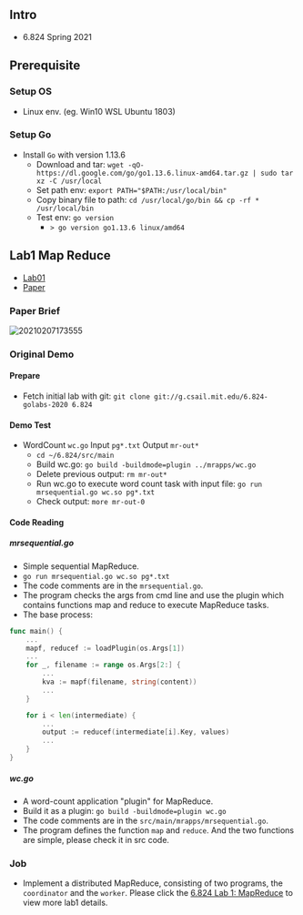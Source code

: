 ## Intro
- 6.824 Spring 2021
## Prerequisite
### Setup OS
- Linux env. (eg. Win10 WSL Ubuntu 1803)
### Setup Go
- Install `Go` with version 1.13.6
  - Download and tar: `wget -qO- https://dl.google.com/go/go1.13.6.linux-amd64.tar.gz | sudo tar xz -C /usr/local`
  - Set path env: `export PATH="$PATH:/usr/local/bin"`
  - Copy binary file to path: `cd /usr/local/go/bin && cp -rf * /usr/local/bin`
  - Test env: `go version`
    - `> go version go1.13.6 linux/amd64`

## Lab1 Map Reduce
- [Lab01](https://pdos.csail.mit.edu/6.824/labs/lab-mr.html)
- [Paper](https://pdos.csail.mit.edu/6.824/papers/mapreduce.pdf)

### Paper Brief
![20210207173555](https://raw.githubusercontent.com/zjs1224522500/PicGoImages/master//img/blog/20210207173555.png)

### Original Demo
#### Prepare
- Fetch initial lab with git: `git clone git://g.csail.mit.edu/6.824-golabs-2020 6.824` 

#### Demo Test
- WordCount `wc.go` Input `pg*.txt` Output `mr-out*`
  - `cd ~/6.824/src/main`
  - Build wc.go: `go build -buildmode=plugin ../mrapps/wc.go`
  - Delete previous output: `rm mr-out*`
  - Run wc.go to execute word count task with input file: `go run mrsequential.go wc.so pg*.txt`
  - Check output: `more mr-out-0`

#### Code Reading
##### mrsequential.go
- Simple sequential MapReduce.
- `go run mrsequential.go wc.so pg*.txt`
- The code comments are in the `mrsequential.go`.
- The program checks the args from cmd line and use the plugin which contains functions map and reduce to execute MapReduce tasks.
- The base process: 
```go
func main() {
    ...
    mapf, reducef := loadPlugin(os.Args[1])
    ...
    for _, filename := range os.Args[2:] {
        ...
        kva := mapf(filename, string(content))
        ...
    }

    for i < len(intermediate) {
        ...
    	output := reducef(intermediate[i].Key, values)
        ...
    }
}
```

##### wc.go
- A word-count application "plugin" for MapReduce.
- Build it as a plugin: `go build -buildmode=plugin wc.go`
- The code comments are in the `src/main/mrapps/mrsequential.go`.
- The program defines the function `map` and `reduce`. And the two functions are simple, please check it in src code.

### Job
- Implement a distributed MapReduce, consisting of two programs, the `coordinator` and the `worker`. Please click the [6.824 Lab 1: MapReduce](https://pdos.csail.mit.edu/6.824/labs/lab-mr.html) to view more lab1 details.